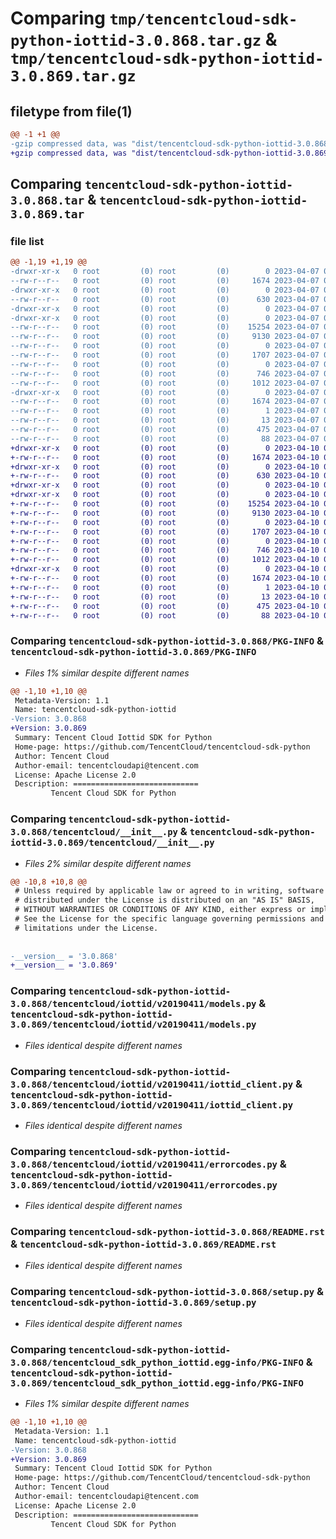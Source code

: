 # Comparing `tmp/tencentcloud-sdk-python-iottid-3.0.868.tar.gz` & `tmp/tencentcloud-sdk-python-iottid-3.0.869.tar.gz`

## filetype from file(1)

```diff
@@ -1 +1 @@
-gzip compressed data, was "dist/tencentcloud-sdk-python-iottid-3.0.868.tar", last modified: Fri Apr  7 00:43:46 2023, max compression
+gzip compressed data, was "dist/tencentcloud-sdk-python-iottid-3.0.869.tar", last modified: Mon Apr 10 03:07:51 2023, max compression
```

## Comparing `tencentcloud-sdk-python-iottid-3.0.868.tar` & `tencentcloud-sdk-python-iottid-3.0.869.tar`

### file list

```diff
@@ -1,19 +1,19 @@
-drwxr-xr-x   0 root         (0) root         (0)        0 2023-04-07 00:43:46.000000 tencentcloud-sdk-python-iottid-3.0.868/
--rw-r--r--   0 root         (0) root         (0)     1674 2023-04-07 00:43:46.000000 tencentcloud-sdk-python-iottid-3.0.868/PKG-INFO
-drwxr-xr-x   0 root         (0) root         (0)        0 2023-04-07 00:43:46.000000 tencentcloud-sdk-python-iottid-3.0.868/tencentcloud/
--rw-r--r--   0 root         (0) root         (0)      630 2023-04-07 00:43:46.000000 tencentcloud-sdk-python-iottid-3.0.868/tencentcloud/__init__.py
-drwxr-xr-x   0 root         (0) root         (0)        0 2023-04-07 00:43:46.000000 tencentcloud-sdk-python-iottid-3.0.868/tencentcloud/iottid/
-drwxr-xr-x   0 root         (0) root         (0)        0 2023-04-07 00:43:46.000000 tencentcloud-sdk-python-iottid-3.0.868/tencentcloud/iottid/v20190411/
--rw-r--r--   0 root         (0) root         (0)    15254 2023-04-07 00:43:46.000000 tencentcloud-sdk-python-iottid-3.0.868/tencentcloud/iottid/v20190411/models.py
--rw-r--r--   0 root         (0) root         (0)     9130 2023-04-07 00:43:46.000000 tencentcloud-sdk-python-iottid-3.0.868/tencentcloud/iottid/v20190411/iottid_client.py
--rw-r--r--   0 root         (0) root         (0)        0 2023-04-07 00:43:46.000000 tencentcloud-sdk-python-iottid-3.0.868/tencentcloud/iottid/v20190411/__init__.py
--rw-r--r--   0 root         (0) root         (0)     1707 2023-04-07 00:43:46.000000 tencentcloud-sdk-python-iottid-3.0.868/tencentcloud/iottid/v20190411/errorcodes.py
--rw-r--r--   0 root         (0) root         (0)        0 2023-04-07 00:43:46.000000 tencentcloud-sdk-python-iottid-3.0.868/tencentcloud/iottid/__init__.py
--rw-r--r--   0 root         (0) root         (0)      746 2023-04-07 00:43:46.000000 tencentcloud-sdk-python-iottid-3.0.868/README.rst
--rw-r--r--   0 root         (0) root         (0)     1012 2023-04-07 00:43:46.000000 tencentcloud-sdk-python-iottid-3.0.868/setup.py
-drwxr-xr-x   0 root         (0) root         (0)        0 2023-04-07 00:43:46.000000 tencentcloud-sdk-python-iottid-3.0.868/tencentcloud_sdk_python_iottid.egg-info/
--rw-r--r--   0 root         (0) root         (0)     1674 2023-04-07 00:43:46.000000 tencentcloud-sdk-python-iottid-3.0.868/tencentcloud_sdk_python_iottid.egg-info/PKG-INFO
--rw-r--r--   0 root         (0) root         (0)        1 2023-04-07 00:43:46.000000 tencentcloud-sdk-python-iottid-3.0.868/tencentcloud_sdk_python_iottid.egg-info/dependency_links.txt
--rw-r--r--   0 root         (0) root         (0)       13 2023-04-07 00:43:46.000000 tencentcloud-sdk-python-iottid-3.0.868/tencentcloud_sdk_python_iottid.egg-info/top_level.txt
--rw-r--r--   0 root         (0) root         (0)      475 2023-04-07 00:43:46.000000 tencentcloud-sdk-python-iottid-3.0.868/tencentcloud_sdk_python_iottid.egg-info/SOURCES.txt
--rw-r--r--   0 root         (0) root         (0)       88 2023-04-07 00:43:46.000000 tencentcloud-sdk-python-iottid-3.0.868/setup.cfg
+drwxr-xr-x   0 root         (0) root         (0)        0 2023-04-10 03:07:51.000000 tencentcloud-sdk-python-iottid-3.0.869/
+-rw-r--r--   0 root         (0) root         (0)     1674 2023-04-10 03:07:51.000000 tencentcloud-sdk-python-iottid-3.0.869/PKG-INFO
+drwxr-xr-x   0 root         (0) root         (0)        0 2023-04-10 03:07:51.000000 tencentcloud-sdk-python-iottid-3.0.869/tencentcloud/
+-rw-r--r--   0 root         (0) root         (0)      630 2023-04-10 03:07:51.000000 tencentcloud-sdk-python-iottid-3.0.869/tencentcloud/__init__.py
+drwxr-xr-x   0 root         (0) root         (0)        0 2023-04-10 03:07:51.000000 tencentcloud-sdk-python-iottid-3.0.869/tencentcloud/iottid/
+drwxr-xr-x   0 root         (0) root         (0)        0 2023-04-10 03:07:51.000000 tencentcloud-sdk-python-iottid-3.0.869/tencentcloud/iottid/v20190411/
+-rw-r--r--   0 root         (0) root         (0)    15254 2023-04-10 03:07:51.000000 tencentcloud-sdk-python-iottid-3.0.869/tencentcloud/iottid/v20190411/models.py
+-rw-r--r--   0 root         (0) root         (0)     9130 2023-04-10 03:07:51.000000 tencentcloud-sdk-python-iottid-3.0.869/tencentcloud/iottid/v20190411/iottid_client.py
+-rw-r--r--   0 root         (0) root         (0)        0 2023-04-10 03:07:51.000000 tencentcloud-sdk-python-iottid-3.0.869/tencentcloud/iottid/v20190411/__init__.py
+-rw-r--r--   0 root         (0) root         (0)     1707 2023-04-10 03:07:51.000000 tencentcloud-sdk-python-iottid-3.0.869/tencentcloud/iottid/v20190411/errorcodes.py
+-rw-r--r--   0 root         (0) root         (0)        0 2023-04-10 03:07:51.000000 tencentcloud-sdk-python-iottid-3.0.869/tencentcloud/iottid/__init__.py
+-rw-r--r--   0 root         (0) root         (0)      746 2023-04-10 03:07:51.000000 tencentcloud-sdk-python-iottid-3.0.869/README.rst
+-rw-r--r--   0 root         (0) root         (0)     1012 2023-04-10 03:07:51.000000 tencentcloud-sdk-python-iottid-3.0.869/setup.py
+drwxr-xr-x   0 root         (0) root         (0)        0 2023-04-10 03:07:51.000000 tencentcloud-sdk-python-iottid-3.0.869/tencentcloud_sdk_python_iottid.egg-info/
+-rw-r--r--   0 root         (0) root         (0)     1674 2023-04-10 03:07:51.000000 tencentcloud-sdk-python-iottid-3.0.869/tencentcloud_sdk_python_iottid.egg-info/PKG-INFO
+-rw-r--r--   0 root         (0) root         (0)        1 2023-04-10 03:07:51.000000 tencentcloud-sdk-python-iottid-3.0.869/tencentcloud_sdk_python_iottid.egg-info/dependency_links.txt
+-rw-r--r--   0 root         (0) root         (0)       13 2023-04-10 03:07:51.000000 tencentcloud-sdk-python-iottid-3.0.869/tencentcloud_sdk_python_iottid.egg-info/top_level.txt
+-rw-r--r--   0 root         (0) root         (0)      475 2023-04-10 03:07:51.000000 tencentcloud-sdk-python-iottid-3.0.869/tencentcloud_sdk_python_iottid.egg-info/SOURCES.txt
+-rw-r--r--   0 root         (0) root         (0)       88 2023-04-10 03:07:51.000000 tencentcloud-sdk-python-iottid-3.0.869/setup.cfg
```

### Comparing `tencentcloud-sdk-python-iottid-3.0.868/PKG-INFO` & `tencentcloud-sdk-python-iottid-3.0.869/PKG-INFO`

 * *Files 1% similar despite different names*

```diff
@@ -1,10 +1,10 @@
 Metadata-Version: 1.1
 Name: tencentcloud-sdk-python-iottid
-Version: 3.0.868
+Version: 3.0.869
 Summary: Tencent Cloud Iottid SDK for Python
 Home-page: https://github.com/TencentCloud/tencentcloud-sdk-python
 Author: Tencent Cloud
 Author-email: tencentcloudapi@tencent.com
 License: Apache License 2.0
 Description: ============================
         Tencent Cloud SDK for Python
```

### Comparing `tencentcloud-sdk-python-iottid-3.0.868/tencentcloud/__init__.py` & `tencentcloud-sdk-python-iottid-3.0.869/tencentcloud/__init__.py`

 * *Files 2% similar despite different names*

```diff
@@ -10,8 +10,8 @@
 # Unless required by applicable law or agreed to in writing, software
 # distributed under the License is distributed on an "AS IS" BASIS,
 # WITHOUT WARRANTIES OR CONDITIONS OF ANY KIND, either express or implied.
 # See the License for the specific language governing permissions and
 # limitations under the License.
 
 
-__version__ = '3.0.868'
+__version__ = '3.0.869'
```

### Comparing `tencentcloud-sdk-python-iottid-3.0.868/tencentcloud/iottid/v20190411/models.py` & `tencentcloud-sdk-python-iottid-3.0.869/tencentcloud/iottid/v20190411/models.py`

 * *Files identical despite different names*

### Comparing `tencentcloud-sdk-python-iottid-3.0.868/tencentcloud/iottid/v20190411/iottid_client.py` & `tencentcloud-sdk-python-iottid-3.0.869/tencentcloud/iottid/v20190411/iottid_client.py`

 * *Files identical despite different names*

### Comparing `tencentcloud-sdk-python-iottid-3.0.868/tencentcloud/iottid/v20190411/errorcodes.py` & `tencentcloud-sdk-python-iottid-3.0.869/tencentcloud/iottid/v20190411/errorcodes.py`

 * *Files identical despite different names*

### Comparing `tencentcloud-sdk-python-iottid-3.0.868/README.rst` & `tencentcloud-sdk-python-iottid-3.0.869/README.rst`

 * *Files identical despite different names*

### Comparing `tencentcloud-sdk-python-iottid-3.0.868/setup.py` & `tencentcloud-sdk-python-iottid-3.0.869/setup.py`

 * *Files identical despite different names*

### Comparing `tencentcloud-sdk-python-iottid-3.0.868/tencentcloud_sdk_python_iottid.egg-info/PKG-INFO` & `tencentcloud-sdk-python-iottid-3.0.869/tencentcloud_sdk_python_iottid.egg-info/PKG-INFO`

 * *Files 1% similar despite different names*

```diff
@@ -1,10 +1,10 @@
 Metadata-Version: 1.1
 Name: tencentcloud-sdk-python-iottid
-Version: 3.0.868
+Version: 3.0.869
 Summary: Tencent Cloud Iottid SDK for Python
 Home-page: https://github.com/TencentCloud/tencentcloud-sdk-python
 Author: Tencent Cloud
 Author-email: tencentcloudapi@tencent.com
 License: Apache License 2.0
 Description: ============================
         Tencent Cloud SDK for Python
```

